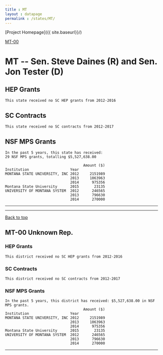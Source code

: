```yaml
---
title : MT
layout : datapage
permalink : /states/MT/
---
```

<a name="top"></a>
[Project Homepage]({{ site.baseurl}}/)


[MT-00](#MT-00)  

# MT -- Sen. Steve Daines (R) and  Sen. Jon Tester (D)
## HEP Grants
```
This state received no SC HEP grants from 2012-2016
```
## SC Contracts
```
This state received no SC contracts from 2012-2017
```
## NSF MPS Grants
```
In the past 5 years, this state has received:
29 NSF MPS grants, totalling $5,527,638.00
 
                                    Amount ($)
Institution                   Year            
MONTANA STATE UNIVERSITY, INC 2012     2151989
                              2013     1063963
                              2014      975356
Montana State University      2015       23135
UNIVERSITY OF MONTANA SYSTEM  2012      246565
                              2013      796630
                              2014      270000
```
---
---
<a name="MT-00"></a>
[Back to top](#top)
## MT-00 Unknown Rep.
### HEP Grants
```
This district received no SC HEP grants from 2012-2016
```
### SC Contracts
```
This district received no SC contracts from 2012-2017
```
### NSF MPS Grants
```
In the past 5 years, this district has received: $5,527,638.00 in NSF MPS grants.
                                    Amount ($)
Institution                   Year            
MONTANA STATE UNIVERSITY, INC 2012     2151989
                              2013     1063963
                              2014      975356
Montana State University      2015       23135
UNIVERSITY OF MONTANA SYSTEM  2012      246565
                              2013      796630
                              2014      270000
```
---

